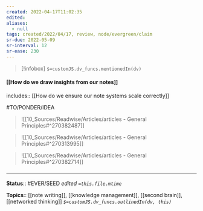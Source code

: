 ```yaml
---
created: 2022-04-17T11:02:35 
edited: 
aliases:
  - null
tags: created/2022/04/17, review, node/evergreen/claim
sr-due: 2022-05-09
sr-interval: 12
sr-ease: 230
---
```

> [!infobox]
`$=customJS.dv_funcs.mentionedIn(dv)`

#### [[How do we draw insights from our notes]]

includes:: [[How do we ensure our note systems scale correctly]]

#TO/PONDER/IDEA 
> ![[10_Sources/Readwise/Articles/articles - General Principles#^270382487]]


> ![[10_Sources/Readwise/Articles/articles - General Principles#^270313995]]

> ![[10_Sources/Readwise/Articles/articles - General Principles#^270382714]]



### <hr class="footnote"/>

**Status**:: #EVER/SEED 
*edited `=this.file.mtime`*

**Topics**:: [[note writing]], [[knowledge management]], [[second brain]], [[networked thinking]]
*`$=customJS.dv_funcs.outlinedIn(dv, this)`*
